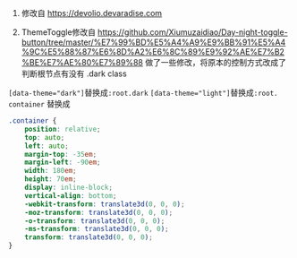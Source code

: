 1. 修改自 https://devolio.devaradise.com

2. ThemeToggle修改自 https://github.com/Xiumuzaidiao/Day-night-toggle-button/tree/master/%E7%99%BD%E5%A4%A9%E9%BB%91%E5%A4%9C%E5%88%87%E6%8D%A2%E6%8C%89%E9%92%AE%E7%B2%BE%E7%AE%80%E7%89%88
   做了一些修改，将原本的控制方式改成了判断根节点有没有 .dark class

`[data-theme="dark"]`替换成`:root.dark` `[data-theme="light"]`替换成`:root.`
`container` 替换成

```css
.container {
	position: relative;
	top: auto;
	left: auto;
	margin-top: -35em;
	margin-left: -90em;
	width: 180em;
	height: 70em;
	display: inline-block;
	vertical-align: bottom;
	-webkit-transform: translate3d(0, 0, 0);
	-moz-transform: translate3d(0, 0, 0);
	-o-transform: translate3d(0, 0, 0);
	-ms-transform: translate3d(0, 0, 0);
	transform: translate3d(0, 0, 0);
}
```
